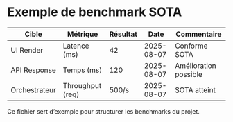 # Exemple de benchmark SOTA

| Cible           | Métrique         | Résultat | Date       | Commentaire           |
|-----------------|------------------|----------|------------|-----------------------|
| UI Render       | Latence (ms)     | 42       | 2025-08-07 | Conforme SOTA         |
| API Response    | Temps (ms)       | 120      | 2025-08-07 | Amélioration possible |
| Orchestrateur   | Throughput (req) | 500/s    | 2025-08-07 | SOTA atteint          |

Ce fichier sert d’exemple pour structurer les benchmarks du projet.
